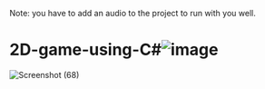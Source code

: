 Note: you have to add an audio to the project to run with you well.
# 2D-game-using-C#![image](https://user-images.githubusercontent.com/50280690/177316075-8e85e12a-c6da-487d-a5bf-fa209f1c6268.png)
![Screenshot (68)](https://user-images.githubusercontent.com/50280690/177316110-041adab3-6721-4d23-8c97-8cfe38d5541e.png)
